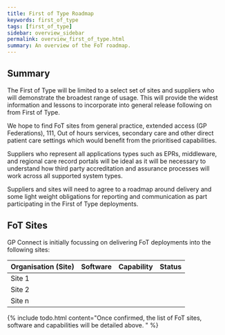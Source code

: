 ```yaml
---
title: First of Type Roadmap
keywords: first_of_type
tags: [first_of_type]
sidebar: overview_sidebar
permalink: overview_first_of_type.html
summary: An overview of the FoT roadmap.
---
```


## Summary ##

The First of Type will be limited to a select set of sites and suppliers who will demonstrate the broadest range of usage. This will provide the widest information and lessons to incorporate into general release following on from First of Type. 

We hope to find FoT sites from general practice, extended access (GP Federations), 111, Out of hours services, secondary care and other direct patient care settings which would benefit from the prioritised capabilities.

Suppliers who represent all applications types such as EPRs, middleware, and regional care record portals will be ideal as it will be necessary to understand how third party accreditation and assurance processes will work across all supported system types. 

Suppliers and sites will need to agree to a roadmap around delivery and some light weight obligations for reporting and communication as part participating in the First of Type deployments.

## FoT Sites ##

GP Connect is initially focussing on delivering FoT deployments into the following sites:

|Organisation (Site)|Software|Capability|Status|
|-|-|-|-|
|Site 1|||||
|Site 2|||||
|Site n|||||

{% include todo.html content="Once confirmed, the list of FoT sites, software and capabilities will be detailed above. " %}

